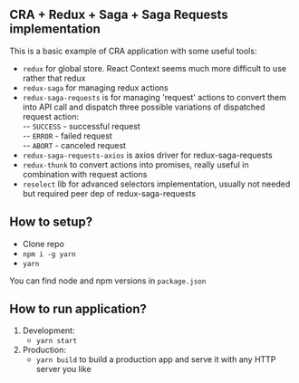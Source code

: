 ## CRA + Redux + Saga + Saga Requests implementation
This is a basic example of CRA application with some useful tools:

- `redux` for global store. React Context seems much more difficult to use rather that redux
- `redux-saga` for managing redux actions
- `redux-saga-requests` is for managing 'request' actions to convert them into API call and dispatch three possible
 variations of dispatched request action: <br/>
  -- `SUCCESS` - successful request <br/>
  -- `ERROR` - failed request <br/>
  -- `ABORT` - canceled request
- `redux-saga-requests-axios` is axios driver for redux-saga-requests
- `redux-thunk` to convert actions into promises, really useful in combination with request actions
- `reselect` lib for advanced selectors implementation, usually not needed but required peer dep of redux-saga-requests

## How to setup?

- Clone repo
- `npm i -g yarn`
- `yarn`

You can find node and npm versions in `package.json`

## How to run application?

1. Development: 
    - `yarn start`
2. Production:
    - `yarn build` to build a production app and serve it with any HTTP server you like
